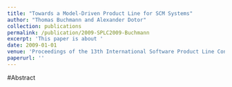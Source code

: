 ```yaml
---
title: "Towards a Model-Driven Product Line for SCM Systems"
author: "Thomas Buchmann and Alexander Dotor"
collection: publications
permalink: /publication/2009-SPLC2009-Buchmann
excerpt: 'This paper is about '
date: 2009-01-01
venue: 'Proceedings of the 13th International Software Product Line Conference (SPLC 2009)'
paperurl: ''
---
```


#Abstract
